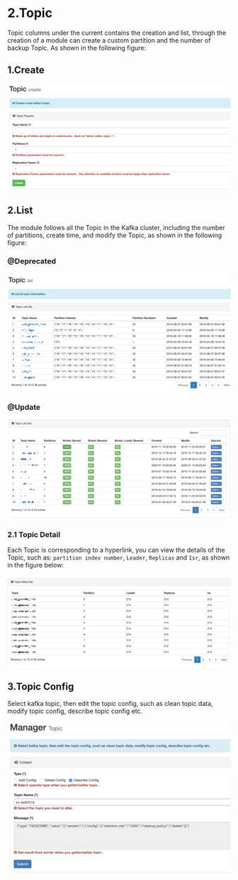 # 2.Topic

Topic columns under the current contains the creation and list, through the creation of a module can create a custom partition and the number of backup Topic. As shown in the following figure:

## 1.Create

![create](../.gitbook/assets/create-2x.png)

## 2.List

The module follows all the Topic in the Kafka cluster, including the number of partitions, create time, and modify the Topic, as shown in the following figure:

### @Deprecated

![list](../.gitbook/assets/list-2x.png)

### @Update

![list](../.gitbook/assets/list_update-2x.png)

### 2.1 Topic Detail

Each Topic is corresponding to a hyperlink, you can view the details of the Topic, such as: `partition index number`, `Leader`, `Replicas` and `Isr`, as shown in the figure below:

![topic\_meta](../.gitbook/assets/topic_meta-2x.png)

## 3.Topic Config

Select kafka topic, then edit the topic config, such as clean topic data, modify topic config, describe topic config etc.

![topic\_manager](../.gitbook/assets/topic_manager-2x.png)


